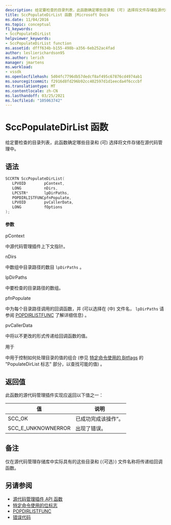 ```yaml
---
description: 给定要检查的目录列表，此函数确定哪些目录和 (可) 选择将文件存储在源代码管理中。
title: SccPopulateDirList 函数 |Microsoft Docs
ms.date: 11/04/2016
ms.topic: conceptual
f1_keywords:
- SccPopulateDirList
helpviewer_keywords:
- SccPopulateDirList function
ms.assetid: dfff634b-b155-498b-a356-6eb252ac4fad
author: leslierichardson95
ms.author: lerich
manager: jmartens
ms.workload:
- vssdk
ms.openlocfilehash: 5d04fc7796db57dedcf8af495c67876cd4974ab1
ms.sourcegitcommit: f2916d8fd296b92cc402597d1d1eecda4f6cccbf
ms.translationtype: MT
ms.contentlocale: zh-CN
ms.lasthandoff: 03/25/2021
ms.locfileid: "105063742"
---
```

# <a name="sccpopulatedirlist-function"></a>SccPopulateDirList 函数
给定要检查的目录列表，此函数确定哪些目录和 (可) 选择将文件存储在源代码管理中。

## <a name="syntax"></a>语法

```cpp
SCCRTN SccPopulateDirList(
   LPVOID        pContext,
   LONG          nDirs,
   LPCSTR*       lpDirPaths,
   POPDIRLISTFUNCpfnPopulate,
   LPVOID        pvCallerData,
   LONG          fOptions
);
```

#### <a name="parameters"></a>参数
 pContext

中源代码管理插件上下文指针。

 nDirs

中数组中目录路径的数目 `lpDirPaths` 。

 lpDirPaths

中要检查的目录路径的数组。

 pfnPopulate

中为每个目录路径调用的回调函数，并 (可以选择在 (中) 文件名， `lpDirPaths` 请参阅 [POPDIRLISTFUNC](../extensibility/popdirlistfunc.md) 了解详细信息) 。

 pvCallerData

中将以不更改的形式传递给回调函数的值。

 用于

中用于控制如何处理目录的值的组合 (参见 [特定命令使用的 Bitflags](../extensibility/bitflags-used-by-specific-commands.md) 的 "PopulateDirList 标志" 部分，以查找可能的值) 。

## <a name="return-value"></a>返回值
 此函数的源代码管理插件实现应返回以下值之一：

|值|说明|
|-----------|-----------------|
|SCC_OK|已成功完成该操作”。|
|SCC_E_UNKNOWNERROR|出现了错误。|

## <a name="remarks"></a>备注
 仅在源代码管理存储库中实际具有的这些目录和 (（可选）) 文件名称将传递给回调函数。

## <a name="see-also"></a>另请参阅
- [源代码管理插件 API 函数](../extensibility/source-control-plug-in-api-functions.md)
- [特定命令使用的位标志](../extensibility/bitflags-used-by-specific-commands.md)
- [POPDIRLISTFUNC](../extensibility/popdirlistfunc.md)
- [错误代码](../extensibility/error-codes.md)
